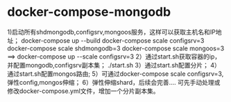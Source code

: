 # docker-compose-mongodb
1)启动所有shdmongodb,configsrv,mongoos服务，这样可以获取主机名和IP地址；
docker-compose up --build
docker-compose scale configsrv=3
docker-compose scale shdmongodb=3
docker-compose scale mongoos=3
==>
docker-compose up --scale configsrv=3
2）通过start.sh获取容器的ip，并配置mongodb,configsrv副本集；
./start.sh
3）通过start.sh配置分片；
4）通过start.sh配置mongos路由;
5）可通过docker-compose scale configsrv=3,弹性config,mongos伸缩；
6）弹性伸缩shard，后续会完善....
可先手动处理或修改docker-compose.yml文件，增加一个分片副本集。
